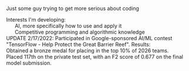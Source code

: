 Just some guy trying to get more serious about coding

Interests I'm developing:  
  &nbsp;&nbsp;&nbsp;&nbsp;&nbsp;&nbsp;AI, more specifically how to use and apply it  
  &nbsp;&nbsp;&nbsp;&nbsp;&nbsp;&nbsp;Competitive programming and algorithmic knowledge  
UPDATE 2/17/2022:
Participated in Google-sponsored AI/ML contest "TensorFlow - Help Protect the Great Barrier Reef". Results:  
  Obtained a bronze medal for placing in the top 10% of 2026 teams.  
  Placed 117th on the private test set, with an F2 score of 0.677 on the final model submission.  
